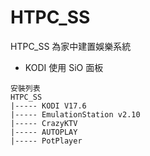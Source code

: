 # HTPC_SS
HTPC_SS 為家中建置娛樂系統
- KODI 使用 SiO 面板
```
安裝列表
HTPC_SS
|----- KODI V17.6
|----- EmulationStation v2.10
|----- CrazyKTV 
|----- AUTOPLAY
|----- PotPlayer
